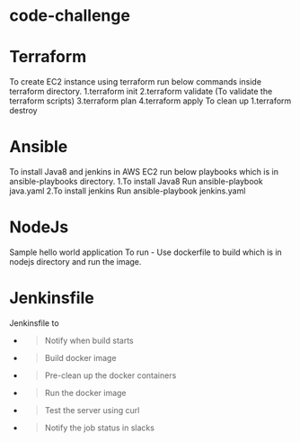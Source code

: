 # code-challenge
# Terraform
  To create EC2 instance using terraform run below commands inside terraform directory.
   1.terraform init
   2.terraform validate (To validate the terraform scripts)
   3.terraform plan
   4.terraform apply
  To clean up
   1.terraform destroy
   
# Ansible
  To install Java8 and jenkins in AWS EC2 run below playbooks which is in ansible-playbooks directory.
  1.To install Java8
    Run ansible-playbook java.yaml 
  2.To install jenkins
    Run ansible-playbook jenkins.yaml
# NodeJs
  Sample hello world application
  To run - Use dockerfile to build which is in nodejs directory and run the image.

# Jenkinsfile
  Jenkinsfile to 
  - > Notify when build starts
  - > Build docker image
  - > Pre-clean up the docker containers
  - > Run the docker image
  - > Test the server using curl
  - > Notify the job status in slacks
 
  
